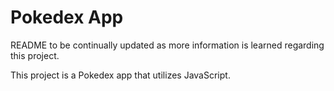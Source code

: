# Pokedex App
README to be continually updated as more information is learned regarding this project.

This project is a Pokedex app that utilizes JavaScript.
